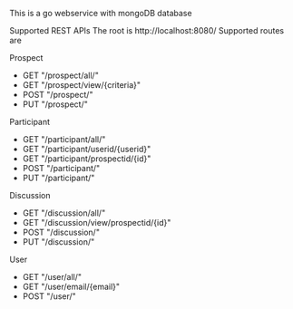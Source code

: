 This is a go webservice with mongoDB database

Supported REST APIs
The root is http://localhost:8080/
Supported routes are

Prospect
- GET  "/prospect/all/"
- GET  "/prospect/view/{criteria}"
- POST "/prospect/"
- PUT  "/prospect/"

Participant
- GET  "/participant/all/"
- GET  "/participant/userid/{userid}"
- GET  "/participant/prospectid/{id}"
- POST "/participant/"
- PUT  "/participant/"

Discussion
- GET  "/discussion/all/"
- GET  "/discussion/view/prospectid/{id}"
- POST "/discussion/"
- PUT  "/discussion/"

User
- GET  "/user/all/"
- GET  "/user/email/{email}"
- POST "/user/"